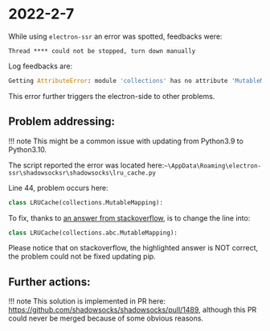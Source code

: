 # 2022-2-7

While using `electron-ssr` an error was spotted, feedbacks were:

```text
Thread **** could not be stopped, turn down manually
```

Log feedbacks are:

```python
Getting AttributeError: module 'collections' has no attribute 'MutableMapping' while using any pip3 command on linux Python 3.10
```

This error further triggers the electron-side to other problems.

## Problem addressing:

!!! note
    This might be a common issue with updating from Python3.9 to Python3.10.

The script reported the error was located here:`~\AppData\Roaming\electron-ssr\shadowsocksr\shadowsocks\lru_cache.py`

Line 44, problem occurs here:

```python
class LRUCache(collections.MutableMapping):
```

To fix, thanks to [an answer from stackoverflow](https://stackoverflow.com/questions/69512672/getting-attributeerror-module-collections-has-no-attribute-mutablemapping-w), is to change the line into:

```python
class LRUCache(collections.abc.MutableMapping):
```

Please notice that on stackoverflow, the highlighted answer is NOT correct, the problem could not be fixed updating pip.

## Further actions:

!!! note
    This solution is implemented in PR here: https://github.com/shadowsocks/shadowsocks/pull/1489, although this PR could never be merged because of some obvious reasons.